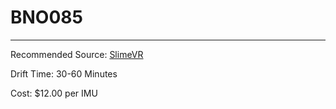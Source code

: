 # BNO085

---

Recommended Source: [SlimeVR](https://shop.slimevr.dev/products/slimevr-imu-module-bno085)

Drift Time: 30-60 Minutes

Cost: $12.00 per IMU